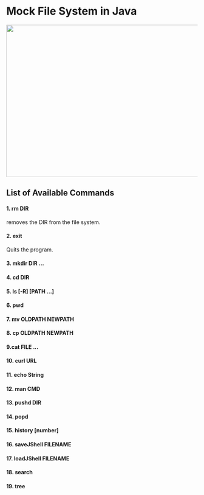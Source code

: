 # Mock File System in Java

<p align="center">
  <img width="800" height="400" src="https://user-images.githubusercontent.com/41933169/116823837-cf646d80-ab54-11eb-89d9-392581c0c79d.png">
</p>

## List of Available Commands

#### 1. rm DIR

removes the DIR from the file system.

#### 2. exit

Quits the program.

#### 3. mkdir DIR ...

#### 4. cd DIR

#### 5. ls [-R] [PATH ...]

#### 6. pwd

#### 7. mv OLDPATH NEWPATH

#### 8. cp OLDPATH NEWPATH

#### 9.cat FILE ...

#### 10. curl URL

#### 11. echo String

#### 12. man CMD

#### 13. pushd DIR

#### 14. popd

#### 15. history [number]

#### 16. saveJShell FILENAME

#### 17. loadJShell FILENAME

#### 18. search

#### 19. tree
